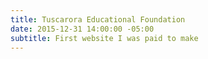 ```yaml
---
title: Tuscarora Educational Foundation
date: 2015-12-31 14:00:00 -05:00
subtitle: First website I was paid to make
---
```



